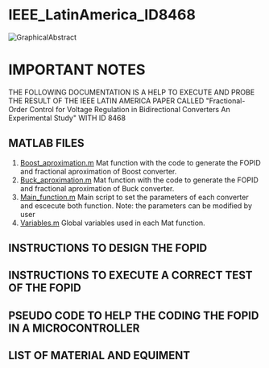 # IEEE_LatinAmerica_ID8468
![GraphicalAbstract](https://github.com/GerPS0/IEEE_LatinAmerica_ID8468/assets/108953866/53410559-b1f5-47c6-acd6-ece8fdedcb40)

# IMPORTANT NOTES

THE FOLLOWING DOCUMENTATION IS A HELP TO EXECUTE AND PROBE THE RESULT OF THE IEEE LATIN AMERICA PAPER CALLED "Fractional-Order Control for Voltage Regulation in Bidirectional Converters An Experimental Study" WITH ID 8468

## MATLAB FILES
1. [Boost_aproximation.m](https://github.com/GerPS0/IEEE_LatinAmerica_ID8468/blob/main/MATLAB_files/Boost_aproximation.m) Mat function with the code to generate the FOPID and fractional aproximation of Boost converter.
2. [Buck_aproximation.m](https://github.com/GerPS0/IEEE_LatinAmerica_ID8468/blob/main/MATLAB_files/Buck_aproximation.m) Mat function with the code to generate the FOPID and fractional aproximation of Buck converter.
3. [Main_function.m](https://github.com/GerPS0/IEEE_LatinAmerica_ID8468/blob/main/MATLAB_files/Main_function.m) Main script to set the parameters of each converter and escecute both function. Note: the parameters can be modified by user
4. [Variables.m](https://github.com/GerPS0/IEEE_LatinAmerica_ID8468/blob/main/MATLAB_files/Variables.m) Global variables used in each Mat function.
 
## INSTRUCTIONS TO DESIGN THE FOPID
## INSTRUCTIONS TO EXECUTE A CORRECT TEST OF THE FOPID
## PSEUDO CODE TO HELP THE CODING THE FOPID IN A MICROCONTROLLER
## LIST OF MATERIAL AND EQUIMENT 



